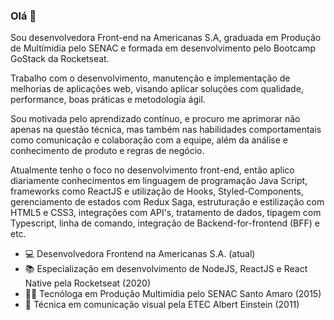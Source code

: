 ### Olá 👋 

Sou desenvolvedora Front-end na Americanas S.A, graduada em Produção de Multímidia pelo SENAC e formada em desenvolvimento pelo Bootcamp GoStack da Rocketseat.

Trabalho com o desenvolvimento, manutenção e implementação de melhorias de aplicações web, visando aplicar soluções com qualidade, performance, boas práticas e metodologia ágil.

Sou motivada pelo aprendizado contínuo, e procuro me aprimorar não apenas na questão técnica, mas também nas habilidades comportamentais como comunicação e colaboração com a equipe, além da análise e conhecimento de produto e regras de negócio.

Atualmente tenho o foco no desenvolvimento front-end, então aplico diariamente conhecimentos em linguagem de programação Java Script, frameworks como ReactJS e utilização de Hooks, Styled-Components, gerenciamento de estados com Redux Saga, estruturação e estilização com HTML5 e CSS3, integrações com API's, tratamento de dados, tipagem com Typescript, linha de comando, integração de Backend-for-frontend (BFF) e etc.

- 💻 Desenvolvedora Frontend na Americanas S.A. (atual)
- 📚 Especialização em desenvolvimento de NodeJS, ReactJS e React Native pela Rocketseat (2020)
- 👩‍🎓 Tecnóloga em Produção Multimídia pelo SENAC Santo Amaro (2015)
- 🎨 Técnica em comunicação visual pela ETEC Albert Einstein (2011)
